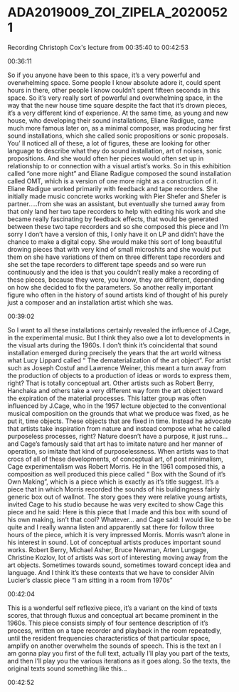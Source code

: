 # ADA2019009_ZOI_ZIPELA_20200521
Recording Christoph Cox's lecture from 00:35:40 to 00:42:53

00:36:11

So if you anyone have been to this space, it’s a very powerful and overwhelming space. Some people I know absolute adore it, could spent hours in there, other people I know couldn’t spent fifteen seconds in this space. So it’s very really sort of powerful and overwhelming space, in the way that the new house time square despite the fact that it’s drown pieces, it’s a very different kind of experience.
At the same time, as young and new house, who developing their sound installations, Eliane Radigue, came much more famous later on, as a minimal composer, was producing her first sound installations, which she called sonic propositions or sonic proposals. You’ ll noticed all of these, a lot of figures, these are looking for other language to describe what they do sound installation, art of noises, sonic propositions. And she would often her pieces would often set up in relationship to or connection with a visual artist’s works. So in this exhibition called “one more night” and Eliane Radigue composed the sound installation called OMT, which is a version of one more night as a construction of it. Eliane Radigue worked primarily with feedback and tape recorders. She initially made music concrete works working with Pier Shefer and Shefer is partner…..from she was an assistant, but eventually she turned away from that only land her two tape recorders to help with editing his work and she became really fascinating by feedback effects, that would be generated between these two tape recorders and so she composed this piece and I’m sorry I don’t have a version of this, I only have it on LP and didn’t have the chance to make a digital copy. She would make this sort of long beautiful drowing pieces that with very kind of small microshits  and she would put them on she have variations of them on three different tape recorders and she set the tape recorders to different tape speeds and so were run continuously and the idea is that you couldn’t really make a recording of these pieces, because they were, you know, they are different, depending on how she decided to fix the parameters. So another really important figure who often in the history of sound artists kind of thought of his purely just a composer and an installation artist which she was.

00:39:02

So I want to all these installations certainly revealed the influence of  J.Cage, in the experimental music. But I think they also owe a lot to developments in the visual arts during the 1960s. I don’t think it’s coincidental that sound installation emerged during precisely the years that the art world witness what Lucy Lippard called “ The dematerialization of the art object”. For artist such as Joseph Costuf and Lawrence Weiner, this meant a turn away from the production of objects to a production of ideas or words to express them, right? That is totally conceptual art. Other artists   such as Robert Berry, Hanchaka and others take a very different way form the art object toward the expiration of the material processes. This latter group was often influenced by  J.Cage, who in the 1957 lecture objected to the conventional musical composition on the grounds that what we produce was fixed, as he put it, time objects. These objects that are fixed in time. Instead he advocate that artists take inspiration from nature and instead compose what he called purposeless processes, right? Nature doesn’t have a purpose, it just runs… and Cage’s famously said that art has to imitate nature and her manner of operation, so imitate that kind of purposelessness. When artists  was to that crocs of all of these developments, of conceptual art, of post minimalism, Cage experimentalism was Robert Morris. He in the 1961 composed this, a composition as well produced this piece called “ Box with the Sound of it’s Own Making”, which is a piece which is exactly as it’s title suggest. It’s a piece that in which Morris recorded the sounds of his buildingness  fairly  generic box out of wallnot. The story goes they were relative young artists, invited Cage to his studio because he was very excited to show Cage this piece and he said: Here is this piece that I made and this box with sound of his own making, isn’t that cool? Whatever… and Cage said: I would like to be quite  and I really wanna listen and apparently sat there for follow three hours of the piece, which it is very impressed Morris. Morris wasn’t alone in his interest in sound. Lot of conceptual artists produces important sound works. Robert Berry, Michael Asher, Bruce Newman, Arten Lungage, Christine Kozlov, lot of artists was sort of interesting moving away from the art objects. Sometimes towards sound, sometimes toward concept idea and language. And I think it’s these contexts that we have to consider Alvin Lucier’s classic piece “I am sitting in a room from 1970s”

00:42:04 

This is a wonderful self reflexive piece, it’s a variant on the kind of texts scores, that through fluxus and conceptual art became prominent  in the 1960s. This piece consists simply of four sentence description of it’s process, written on a tape recorder and playback in the room repeatedly, until  the resident frequencies characteristics  of that particular space, amplify on another overwhelm the sounds of speech. This is  the text an I am gonna play you first of the full text, actually I’ll play you part of the texts, and then I’ll play you the various iterations as it goes along. So the texts, the original texts sound something like this…

00:42:52  
